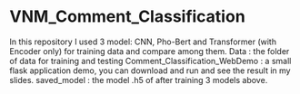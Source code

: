 # VNM_Comment_Classification
In this repository I used 3 model: CNN, Pho-Bert and Transformer (with  Encoder only) for training data and compare among them.
Data : the folder of data for training and testing
Comment_Classification_WebDemo : a small flask application demo, you can download and run and see the result in my  slides.
saved_model : the model .h5 of  after training 3 models above.
